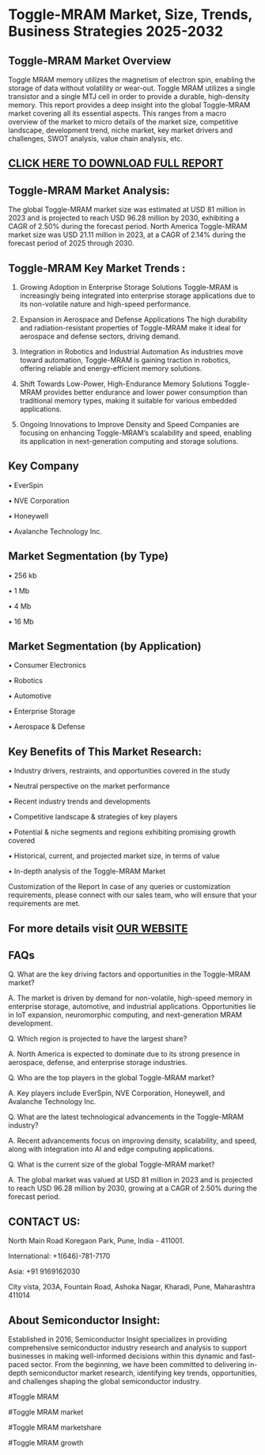 Toggle-MRAM Market, Size, Trends, Business Strategies 2025-2032
=
Toggle-MRAM Market Overview
-
Toggle MRAM memory utilizes the magnetism of electron spin, enabling the storage of data without volatility or wear-out. Toggle MRAM utilizes a single transistor and a single MTJ cell in order to provide a durable, high-density memory.
This report provides a deep insight into the global Toggle-MRAM market covering all its essential aspects. This ranges from a macro overview of the market to micro details of the market size, competitive landscape, development trend, niche market, key market drivers and challenges, SWOT analysis, value chain analysis, etc.

[CLICK HERE TO DOWNLOAD FULL REPORT](https://semiconductorinsight.com/report/toggle-mram-market)
-
Toggle-MRAM Market Analysis:
-
The global Toggle-MRAM market size was estimated at USD 81 million in 2023 and is projected to reach USD 96.28 million by 2030, exhibiting a CAGR of 2.50% during the forecast period.
North America Toggle-MRAM market size was USD 21.11 million in 2023, at a CAGR of 2.14% during the forecast period of 2025 through 2030.

Toggle-MRAM Key Market Trends  :
-
1.	Growing Adoption in Enterprise Storage Solutions Toggle-MRAM is increasingly being integrated into enterprise storage applications due to its non-volatile nature and high-speed performance.

2.	Expansion in Aerospace and Defense Applications The high durability and radiation-resistant properties of Toggle-MRAM make it ideal for aerospace and defense sectors, driving demand.

3.	Integration in Robotics and Industrial Automation As industries move toward automation, Toggle-MRAM is gaining traction in robotics, offering reliable and energy-efficient memory solutions.

4.	Shift Towards Low-Power, High-Endurance Memory Solutions Toggle-MRAM provides better endurance and lower power consumption than traditional memory types, making it suitable for various embedded applications.

5.	Ongoing Innovations to Improve Density and Speed Companies are focusing on enhancing Toggle-MRAM’s scalability and speed, enabling its application in next-generation computing and storage solutions.

Key Company
-
•	EverSpin

•	NVE Corporation

•	Honeywell

•	Avalanche Technology Inc.

Market Segmentation (by Type)
-
•	256 kb

•	1 Mb

•	4 Mb

•	16 Mb

Market Segmentation (by Application)
-
•	Consumer Electronics

•	Robotics

•	Automotive

•	Enterprise Storage

•	Aerospace & Defense

Key Benefits of This Market Research:
-
•	Industry drivers, restraints, and opportunities covered in the study

•	Neutral perspective on the market performance

•	Recent industry trends and developments

•	Competitive landscape & strategies of key players

•	Potential & niche segments and regions exhibiting promising growth covered

•	Historical, current, and projected market size, in terms of value

•	In-depth analysis of the Toggle-MRAM Market

Customization of the Report In case of any queries or customization requirements, please connect with our sales team, who will ensure that your requirements are met.

For more details visit [OUR WEBSITE](https://semiconductorinsight.com/report/toggle-mram-market/)
-
FAQs
-
Q. What are the key driving factors and opportunities in the Toggle-MRAM market? 

A. The market is driven by demand for non-volatile, high-speed memory in enterprise storage, automotive, and industrial applications. Opportunities lie in IoT expansion, neuromorphic computing, and next-generation MRAM development.

Q. Which region is projected to have the largest share?

A. North America is expected to dominate due to its strong presence in aerospace, defense, and enterprise storage industries.

Q. Who are the top players in the global Toggle-MRAM market?

A. Key players include EverSpin, NVE Corporation, Honeywell, and Avalanche Technology Inc.

Q. What are the latest technological advancements in the Toggle-MRAM industry? 

A. Recent advancements focus on improving density, scalability, and speed, along with integration into AI and edge computing applications.

Q. What is the current size of the global Toggle-MRAM market? 

A. The global market was valued at USD 81 million in 2023 and is projected to reach USD 96.28 million by 2030, growing at a CAGR of 2.50% during the forecast period.

CONTACT US:
-
North Main Road Koregaon Park, Pune, India - 411001.

International: +1(646)-781-7170

Asia: +91 9169162030

City vista, 203A, Fountain Road, Ashoka Nagar, Kharadi, Pune, Maharashtra 411014

About Semiconductor Insight:
-
Established in 2016, Semiconductor Insight specializes in providing comprehensive semiconductor industry research and analysis to support businesses in making well-informed decisions within this dynamic and fast-paced sector. From the beginning, we have been committed to delivering in-depth semiconductor market research, identifying key trends, opportunities, and challenges shaping the global semiconductor industry.

#Toggle MRAM

#Toggle MRAM market

#Toggle MRAM marketshare

#Toggle MRAM growth

